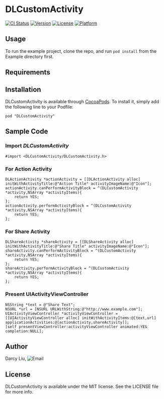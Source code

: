 # DLCustomActivity

[![CI Status](http://img.shields.io/travis/darcyliu/DLCustomActivity.svg?style=flat)](https://travis-ci.org/darcyliu/DLCustomActivity)
[![Version](https://img.shields.io/cocoapods/v/DLCustomActivity.svg?style=flat)](http://cocoadocs.org/docsets/DLCustomActivity)
[![License](https://img.shields.io/cocoapods/l/DLCustomActivity.svg?style=flat)](http://cocoadocs.org/docsets/DLCustomActivity)
[![Platform](https://img.shields.io/cocoapods/p/DLCustomActivity.svg?style=flat)](http://cocoadocs.org/docsets/DLCustomActivity)

## Usage

To run the example project, clone the repo, and run `pod install` from the Example directory first.

## Requirements

## Installation

DLCustomActivity is available through [CocoaPods](http://cocoapods.org). To install
it, simply add the following line to your Podfile:

    pod "DLCustomActivity"
    

## Sample Code

### Import *DLCustomActivity*

    #import <DLCustomActivity/DLCustomActivity.h>
    

### For Action Activity

    DLActionActivity *actionActivity = [[DLActionActivity alloc] initWithActivityTitle:@"Action Title" activityImageName:@"Icon"];
    actionActivity.canPerformActivityBlock = ^(DLCustomActivity *activity,NSArray *activityItems){
        return YES;
    };
    actionActivity.performActivityBlock = ^(DLCustomActivity *activity,NSArray *activityItems){
        return YES;
    };
        
### For Share Activity

    DLShareActivity *shareActivity = [[DLShareActivity alloc] initWithActivityTitle:@"Share Title" activityImageName:@"Icon"];
    shareActivity.canPerformActivityBlock = ^(DLCustomActivity *activity,NSArray *activityItems){
        return YES;
    };
    shareActivity.performActivityBlock = ^(DLCustomActivity *activity,NSArray *activityItems){
        return YES;
    };
        
### Present UIActivityViewController


    NSString *text = @"Share Text";
    NSURL *url = [NSURL URLWithString:@"http://www.example.com"];
    UIActivityViewController *activityViewController = [[UIActivityViewController alloc] initWithActivityItems:@[text,url] applicationActivities:@[actionActivity,shareActivity]];
    [self presentViewController:activityViewController animated:YES completion:NULL];


## Author

Darcy Liu, ![Email](http://ioio.name/github-email.png)

## License

DLCustomActivity is available under the MIT license. See the LICENSE file for more info.

